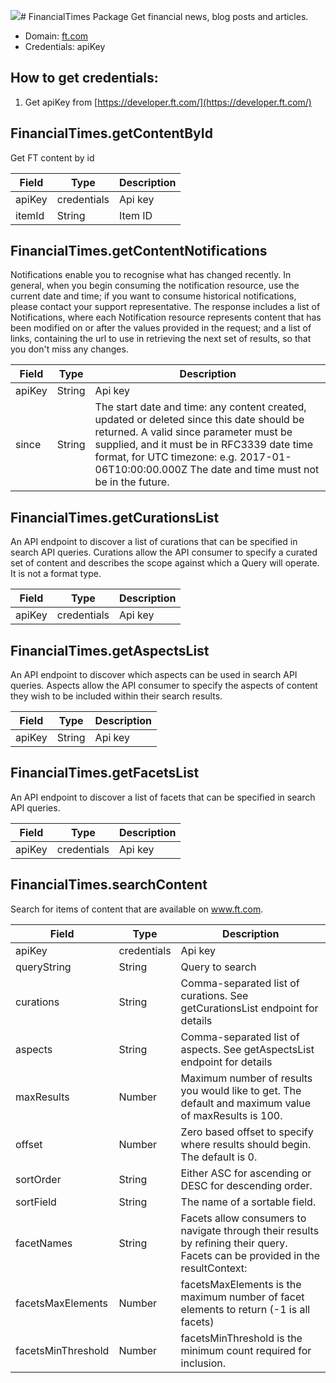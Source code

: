 [![](https://scdn.rapidapi.com/RapidAPI_banner.png)](https://rapidapi.com/package/FinancialTimes/functions?utm_source=RapidAPIGitHub_FinancialTimesFunctions&utm_medium=button&utm_content=RapidAPI_GitHub)# FinancialTimes Package
Get financial news, blog posts and articles.
* Domain: [ft.com](https://ft.com)
* Credentials: apiKey

## How to get credentials: 
1. Get apiKey from [https://developer.ft.com/](https://developer.ft.com/)
 
## FinancialTimes.getContentById
Get FT content by id

| Field | Type  | Description
|-------|-------|----------
| apiKey| credentials| Api key
| itemId| String| Item ID

## FinancialTimes.getContentNotifications
Notifications enable you to recognise what has changed recently. In general, when you begin consuming the notification resource, use the current date and time; if you want to consume historical notifications, please contact your support representative. The response includes a list of Notifications, where each Notification resource represents content that has been modified on or after the values provided in the request; and a list of links, containing the url to use in retrieving the next set of results, so that you don't miss any changes.

| Field | Type  | Description
|-------|-------|----------
| apiKey| String| Api key
| since | String| The start date and time: any content created, updated or deleted since this date should be returned. A valid since parameter must be supplied, and it must be in RFC3339 date time format, for UTC timezone: e.g. 2017-01-06T10:00:00.000Z The date and time must not be in the future.

## FinancialTimes.getCurationsList
An API endpoint to discover a list of curations that can be specified in search API queries. Curations allow the API consumer to specify a curated set of content and describes the scope against which a Query will operate. It is not a format type.

| Field | Type  | Description
|-------|-------|----------
| apiKey| credentials| Api key

## FinancialTimes.getAspectsList
An API endpoint to discover which aspects can be used in search API queries. Aspects allow the API consumer to specify the aspects of content they wish to be included within their search results.

| Field | Type  | Description
|-------|-------|----------
| apiKey| String| Api key

## FinancialTimes.getFacetsList
An API endpoint to discover a list of facets that can be specified in search API queries.

| Field | Type  | Description
|-------|-------|----------
| apiKey| credentials| Api key

## FinancialTimes.searchContent
Search for items of content that are available on www.ft.com.

| Field             | Type  | Description
|-------------------|-------|----------
| apiKey            | credentials| Api key
| queryString       | String| Query to search
| curations         | String| Comma-separated list of curations. See getCurationsList endpoint for details
| aspects           | String| Comma-separated list of aspects. See getAspectsList endpoint for details
| maxResults        | Number| Maximum number of results you would like to get. The default and maximum value of maxResults is 100.
| offset            | Number| Zero based offset to specify where results should begin. The default is 0.
| sortOrder         | String| Either ASC for ascending or DESC for descending order.
| sortField         | String| The name of a sortable field.
| facetNames        | String| Facets allow consumers to navigate through their results by refining their query. Facets can be provided in the resultContext:
| facetsMaxElements | Number| facetsMaxElements is the maximum number of facet elements to return (-1 is all facets)
| facetsMinThreshold| Number| facetsMinThreshold is the minimum count required for inclusion.

